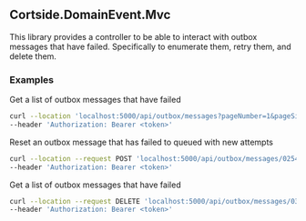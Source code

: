 ## Cortside.DomainEvent.Mvc

This library provides a controller to be able to interact with outbox messages that have failed.  Specifically to enumerate them, retry them, and delete them.

### Examples

Get a list of outbox messages that have failed
```bash
curl --location 'localhost:5000/api/outbox/messages?pageNumber=1&pageSize=10' \
--header 'Authorization: Bearer <token>'
```

Reset an outbox message that has failed to queued with new attempts
```bash
curl --location --request POST 'localhost:5000/api/outbox/messages/0254efbf-2828-4a26-9085-df4e62ed03e3/reset' \
--header 'Authorization: Bearer <token>'
```

Get a list of outbox messages that have failed
```bash
curl --location --request DELETE 'localhost:5000/api/outbox/messages/0316fc22-9e12-44d0-b44e-eed684a57768' \
--header 'Authorization: Bearer <token>'
```
